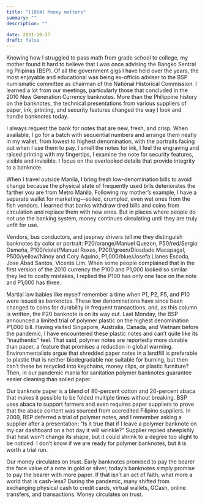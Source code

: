 ```yaml
---
title: "[1004] Money matters"
summary: ""
description: ""

date: 2021-10-27
draft: false
---
```


Knowing how I struggled to pass math from grade school to college, my mother found it hard to believe that I was once advising the Bangko Sentral ng Pilipinas (BSP). Of all the government gigs I have held over the years, the most enjoyable and educational was being ex-officio adviser to the BSP numismatic committee as chairman of the National Historical Commission. I learned a lot from our meetings, particularly those that concluded in the 2010 New Generation Currency banknotes. More than the Philippine history on the banknotes, the technical presentations from various suppliers of paper, ink, printing, and security features changed the way I look and handle banknotes today.

I always request the bank for notes that are new, fresh, and crisp. When available, I go for a batch with sequential numbers and arrange them neatly in my wallet, from lowest to highest denomination, with the portraits facing out when I use them to pay. I smell the notes for ink, I feel the engraving and raised printing with my fingertips, I examine the note for security features, visible and invisible. I focus on the overlooked details that provide integrity to a banknote.

When I travel outside Manila, I bring fresh low-denomination bills to avoid change because the physical state of frequently used bills deteriorates the farther you are from Metro Manila. Following my mother’s example, I have a separate wallet for marketing—soiled, crumpled, even wet ones from the fish vendors. I learned that banks withdraw tired bills and coins from circulation and replace them with new ones. But in places where people do not use the banking system, money continues circulating until they are truly unfit for use.

Vendors, bus conductors, and jeepney drivers tell me they distinguish banknotes by color or portrait: P20/orange/Manuel Quezon, P50/red/Sergio Osmeña, P100/violet/Manuel Roxas, P200/green/Diosdado Macapagal, P500/yellow/Ninoy and Cory Aquino, P1,000/blue/Josefa Llanes Escoda, Jose Abad Santos, Vicente Lim. When some people complained that in the first version of the 2010 currency the P100 and P1,000 looked so similar they led to costly mistakes, I replied the P100 has only one face on the note and P1,000 has three.

Martial law babies like myself remember a time when P1, P2, P5, and P10 were issued as banknotes. These low denominations have since been changed to coins for durability in frequent transactions, and, as this column is written, the P20 banknote is on its way out. Last Monday, the BSP announced a limited trial of polymer plastic on the highest denomination P1,000 bill. Having visited Singapore, Australia, Canada, and Vietnam before the pandemic, I have encountered these plastic notes and can’t quite like its “inauthentic” feel. That said, polymer notes are reportedly more durable than paper, a feature that promises a reduction in global warming. Environmentalists argue that shredded paper notes in a landfill is preferable to plastic that is neither biodegradable nor suitable for burning, but then can’t these be recycled into keychains, money clips, or plastic furniture? Then, in our pandemic mania for sanitation polymer banknotes guarantee easier cleaning than soiled paper.

Our banknote paper is a blend of 80-percent cotton and 20-percent abaca that makes it possible to be folded multiple times without breaking. BSP uses abaca to support farmers and even requires paper suppliers to prove that the abaca content was sourced from accredited Filipino suppliers. In 2009, BSP deferred a trial of polymer notes, and I remember asking a supplier after a presentation: “Is it true that if I leave a polymer banknote on my car dashboard on a hot day it will wrinkle?” Supplier replied sheepishly that heat won’t change its shape, but it could shrink to a degree too slight to be noticed. I don’t know if we are ready for polymer banknotes, but it is worth a trial run.

Our money circulates on trust. Early banknotes promised to pay the bearer the face value of a note in gold or silver, today’s banknotes simply promise to pay the bearer with more paper. If that isn’t an act of faith, what more a world that is cash-less? During the pandemic, many shifted from exchanging physical cash to credit cards, virtual wallets, GCash, online transfers, and transactions. Money circulates on trust.
